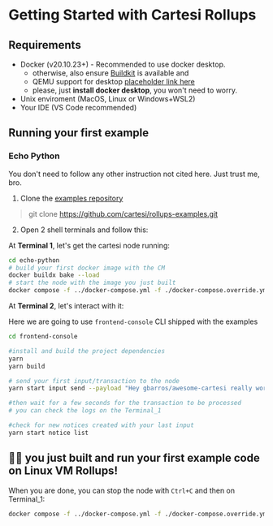 # Getting Started with Cartesi Rollups 

## Requirements

- Docker (v20.10.23+) - Recommended to use docker desktop.
    - otherwise, also ensure [Buildkit](https://github.com/moby/buildkit) is available and 
    - QEMU support for desktop [placeholder link here](123)
    - please, just **install docker desktop**, you won't need to worry.
- Unix enviroment (MacOS, Linux or Windows+WSL2)
- Your IDE (VS Code recommended)

## Running your first example

### Echo Python
 
You don't need to follow any other instruction not cited here. Just trust me, bro. 

1) Clone the [examples repository](https://github.com/cartesi/rollups-examples/) 
 > git clone https://github.com/cartesi/rollups-examples.git

2) Open 2 shell terminals and follow this:

At **Terminal 1**, let's get the cartesi node running:

```bash
cd echo-python
# build your first docker image with the CM
docker buildx bake --load
# start the node with the image you just built
docker compose -f ../docker-compose.yml -f ./docker-compose.override.yml up
```

At **Terminal 2**, let's interact with it:
 
Here we are going to use `frontend-console` CLI shipped with the examples
```bash
cd frontend-console

#install and build the project dependencies
yarn 
yarn build 

# send your first input/transaction to the node
yarn start input send --payload "Hey gbarros/awesome-cartesi really works"

#then wait for a few seconds for the transaction to be processed
# you can check the logs on the Terminal_1

#check for new notices created with your last input
yarn start notice list
```

## 🥳🎉 you just built and run your first example code on Linux VM Rollups!


When you are done, you can stop the node with `Ctrl+C` and then on Terminal_1: 
```bash 
docker compose -f ../docker-compose.yml -f ./docker-compose.override.yml down
``````